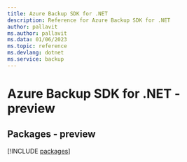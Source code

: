 ```yaml
---
title: Azure Backup SDK for .NET
description: Reference for Azure Backup SDK for .NET
author: pallavit
ms.author: pallavit
ms.data: 01/06/2023
ms.topic: reference
ms.devlang: dotnet
ms.service: backup
---
```

# Azure Backup SDK for .NET - preview
## Packages - preview
[!INCLUDE [packages](backup-index.md)]